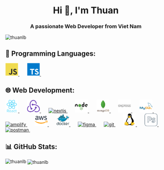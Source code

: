 <h1 align="center">Hi 👋, I'm Thuan</h1>
<h3 align="center">A passionate Web Developer from Viet Nam</h3>

<p align="left"> 
  <img src="https://komarev.com/ghpvc/?username=thuanlb&label=Profile%20views&color=0e75b6&style=flat" alt="thuanlb" />
</p>

## 🚀 Programming Languages:
<p align="left">
  <a href="https://developer.mozilla.org/en-US/docs/Web/JavaScript" target="_blank" rel="noreferrer">
    <img src="https://raw.githubusercontent.com/devicons/devicon/master/icons/javascript/javascript-original.svg" alt="javascript" width="40" height="40"/>
  </a>&nbsp;&nbsp;&nbsp;&nbsp;&nbsp; 
  <a href="https://www.typescriptlang.org/" target="_blank" rel="noreferrer">
    <img src="https://raw.githubusercontent.com/devicons/devicon/master/icons/typescript/typescript-original.svg" alt="typescript" width="40" height="40"/>
  </a>&nbsp;&nbsp;&nbsp;&nbsp;&nbsp;
</p>

## 🌐 Web Development:
<p align="left"> 
  <a href="https://reactjs.org/" target="_blank" rel="noreferrer">
    <img src="https://raw.githubusercontent.com/devicons/devicon/master/icons/react/react-original-wordmark.svg" alt="react" width="40" height="40"/>
  </a>&nbsp;&nbsp;&nbsp;&nbsp;&nbsp;
  <a href="https://redux.js.org" target="_blank" rel="noreferrer">
    <img src="https://raw.githubusercontent.com/devicons/devicon/master/icons/redux/redux-original.svg" alt="redux" width="40" height="40"/>
  </a>&nbsp;&nbsp;&nbsp;&nbsp;&nbsp;
  <a href="https://nextjs.org/" target="_blank" rel="noreferrer">
    <img src="https://cdn.worldvectorlogo.com/logos/nextjs-2.svg" alt="nextjs" width="40" height="40"/>
  </a>&nbsp;&nbsp;&nbsp;&nbsp;&nbsp;
  <a href="https://nodejs.org" target="_blank" rel="noreferrer">
    <img src="https://raw.githubusercontent.com/devicons/devicon/master/icons/nodejs/nodejs-original-wordmark.svg" alt="nodejs" width="40" height="40"/>
  </a>&nbsp;&nbsp;&nbsp;&nbsp;&nbsp;
  <a href="https://www.mongodb.com/" target="_blank" rel="noreferrer">
    <img src="https://raw.githubusercontent.com/devicons/devicon/master/icons/mongodb/mongodb-original-wordmark.svg" alt="mongodb" width="40" height="40"/>
  </a>&nbsp;&nbsp;&nbsp;&nbsp;&nbsp;
  <a href="https://expressjs.com" target="_blank" rel="noreferrer">
    <img src="https://raw.githubusercontent.com/devicons/devicon/master/icons/express/express-original-wordmark.svg" alt="express" width="40" height="40"/>
  </a>&nbsp;&nbsp;&nbsp;&nbsp;&nbsp; 
  <a href="https://www.mysql.com/" target="_blank" rel="noreferrer">
    <img src="https://raw.githubusercontent.com/devicons/devicon/master/icons/mysql/mysql-original-wordmark.svg" alt="mysql" width="40" height="40"/>
  </a>&nbsp;&nbsp;&nbsp;&nbsp;&nbsp; 
  <a href="https://aws.amazon.com/amplify/" target="_blank" rel="noreferrer">
    <img src="https://docs.amplify.aws/assets/logo-dark.svg" alt="amplify" width="40" height="40"/>
  </a>&nbsp;&nbsp;&nbsp;&nbsp;&nbsp; 
  <a href="https://aws.amazon.com" target="_blank" rel="noreferrer">
    <img src="https://raw.githubusercontent.com/devicons/devicon/master/icons/amazonwebservices/amazonwebservices-original-wordmark.svg" alt="aws" width="40" height="40"/>
  </a>&nbsp;&nbsp;&nbsp;&nbsp;&nbsp;
  <a href="https://www.docker.com/" target="_blank" rel="noreferrer">
    <img src="https://raw.githubusercontent.com/devicons/devicon/master/icons/docker/docker-original-wordmark.svg" alt="docker" width="40" height="40"/>
  </a>&nbsp;&nbsp;&nbsp;&nbsp;&nbsp; 
  <a href="https://www.figma.com/" target="_blank" rel="noreferrer"> 
    <img src="https://www.vectorlogo.zone/logos/figma/figma-icon.svg" alt="figma" width="40" height="40"/> 
  </a>&nbsp;&nbsp;&nbsp;&nbsp;&nbsp; 
  <a href="https://git-scm.com/" target="_blank" rel="noreferrer"> 
    <img src="https://www.vectorlogo.zone/logos/git-scm/git-scm-icon.svg" alt="git" width="40" height="40"/> 
  </a>&nbsp;&nbsp;&nbsp;&nbsp;&nbsp;
  <a href="https://www.linux.org/" target="_blank" rel="noreferrer"> 
    <img src="https://raw.githubusercontent.com/devicons/devicon/master/icons/linux/linux-original.svg" alt="linux" width="40" height="40"/> 
  </a>&nbsp;&nbsp;&nbsp;&nbsp;&nbsp; 
  <a href="https://www.photoshop.com/en" target="_blank" rel="noreferrer"> 
    <img src="https://raw.githubusercontent.com/devicons/devicon/master/icons/photoshop/photoshop-line.svg" alt="photoshop" width="40" height="40"/> 
  </a>&nbsp;&nbsp;&nbsp;&nbsp;&nbsp; 
  <a href="https://postman.com" target="_blank" rel="noreferrer"> 
    <img src="https://www.vectorlogo.zone/logos/getpostman/getpostman-icon.svg" alt="postman" width="40" height="40"/> 
  </a>&nbsp;&nbsp;&nbsp;&nbsp;&nbsp;
</p>

## 📊 GitHub Stats:
<p><img align="left" src="https://github-readme-stats.vercel.app/api/top-langs?username=thuanlb&show_icons=true&locale=en&layout=compact" alt="thuanlb" /></p>

<p>&nbsp;<img align="center" src="https://github-readme-stats.vercel.app/api?username=thuanlb&show_icons=true&locale=en" alt="thuanlb" /></p>

